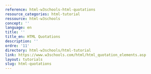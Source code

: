```yaml
---
reference: html-w3schools-html-quotations
resource_categories: html-tutorial
ressource: html-w3schools
concept: ''
language: en
title: ''
title_en: HTML Quotations
description: ''
ordre: '11'
directory: html-w3schools/html-tutorial
link: https://www.w3schools.com/html/html_quotation_elements.asp
layout: tutorials
slug: html-quotations
---
```

